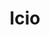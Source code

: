 ---
title: "lcio"
layout: cache
categories: [package, develop]
meta: {"compilers": ["gcc@=11.4.0"], "num_specs": 14, "num_specs_by_stack": {"hep": 14, "root": 14}, "oss": ["ubuntu22.04"], "platforms": ["linux"], "stacks": ["hep", "root"], "targets": ["x86_64_v3"], "versions": ["2.22.4", "2.22.5"]}
spec_details: [{"compiler": "gcc@=11.4.0", "hash": "2aqvwfhqcsgc7hl75k74wm5xjenbrdfn", "os": "ubuntu22.04", "platform": "linux", "size": "-", "stacks": ["hep", "root"], "tarball": "https://binaries.spack.io/develop/build_cache/linux-ubuntu22.04-x86_64_v3/gcc-11.4.0/lcio-2.22.5/linux-ubuntu22.04-x86_64_v3-gcc-11.4.0-lcio-2.22.5-2aqvwfhqcsgc7hl75k74wm5xjenbrdfn.spack", "target": "x86_64_v3", "variants": ["build_system=cmake", "build_type=Release", "cxxstd=20", "~examples", "generator=make", "~ipo", "~jar", "+rootdict"], "versions": ["2.22.5"]}, {"compiler": "gcc@=11.4.0", "hash": "6h23hxjx6bployz5raysgorpcdokvrwf", "os": "ubuntu22.04", "platform": "linux", "size": "-", "stacks": ["hep", "root"], "tarball": "https://binaries.spack.io/develop/build_cache/linux-ubuntu22.04-x86_64_v3/gcc-11.4.0/lcio-2.22.4/linux-ubuntu22.04-x86_64_v3-gcc-11.4.0-lcio-2.22.4-6h23hxjx6bployz5raysgorpcdokvrwf.spack", "target": "x86_64_v3", "variants": ["build_system=cmake", "build_type=Release", "cxxstd=20", "~examples", "generator=make", "~ipo", "~jar", "+rootdict"], "versions": ["2.22.4"]}, {"compiler": "gcc@=11.4.0", "hash": "cm67em3c5oeore5l3aqkqgmryobe2hhk", "os": "ubuntu22.04", "platform": "linux", "size": "-", "stacks": ["hep", "root"], "tarball": "https://binaries.spack.io/develop/build_cache/linux-ubuntu22.04-x86_64_v3/gcc-11.4.0/lcio-2.22.4/linux-ubuntu22.04-x86_64_v3-gcc-11.4.0-lcio-2.22.4-cm67em3c5oeore5l3aqkqgmryobe2hhk.spack", "target": "x86_64_v3", "variants": ["build_system=cmake", "build_type=Release", "cxxstd=20", "~examples", "generator=make", "~ipo", "~jar", "+rootdict"], "versions": ["2.22.4"]}, {"compiler": "gcc@=11.4.0", "hash": "e2yyuegqldlknkbmnjbcqi7kf4dduhek", "os": "ubuntu22.04", "platform": "linux", "size": "-", "stacks": ["hep", "root"], "tarball": "https://binaries.spack.io/develop/build_cache/linux-ubuntu22.04-x86_64_v3/gcc-11.4.0/lcio-2.22.4/linux-ubuntu22.04-x86_64_v3-gcc-11.4.0-lcio-2.22.4-e2yyuegqldlknkbmnjbcqi7kf4dduhek.spack", "target": "x86_64_v3", "variants": ["build_system=cmake", "build_type=Release", "cxxstd=20", "~examples", "generator=make", "~ipo", "~jar", "+rootdict"], "versions": ["2.22.4"]}, {"compiler": "gcc@=11.4.0", "hash": "elzah72ttsbcajkp5zukmserrg763ced", "os": "ubuntu22.04", "platform": "linux", "size": "-", "stacks": ["hep", "root"], "tarball": "https://binaries.spack.io/develop/build_cache/linux-ubuntu22.04-x86_64_v3/gcc-11.4.0/lcio-2.22.5/linux-ubuntu22.04-x86_64_v3-gcc-11.4.0-lcio-2.22.5-elzah72ttsbcajkp5zukmserrg763ced.spack", "target": "x86_64_v3", "variants": ["build_system=cmake", "build_type=Release", "cxxstd=20", "~examples", "generator=make", "~ipo", "~jar", "+rootdict"], "versions": ["2.22.5"]}, {"compiler": "gcc@=11.4.0", "hash": "ew6ry5ohzrdhpchozq6fy6gcagapajn5", "os": "ubuntu22.04", "platform": "linux", "size": "-", "stacks": ["hep", "root"], "tarball": "https://binaries.spack.io/develop/build_cache/linux-ubuntu22.04-x86_64_v3/gcc-11.4.0/lcio-2.22.5/linux-ubuntu22.04-x86_64_v3-gcc-11.4.0-lcio-2.22.5-ew6ry5ohzrdhpchozq6fy6gcagapajn5.spack", "target": "x86_64_v3", "variants": ["build_system=cmake", "build_type=Release", "cxxstd=20", "~examples", "generator=make", "~ipo", "~jar", "+rootdict"], "versions": ["2.22.5"]}, {"compiler": "gcc@=11.4.0", "hash": "ioynbxop2rxjefde4dciea3f2ykrtj2f", "os": "ubuntu22.04", "platform": "linux", "size": "-", "stacks": ["hep", "root"], "tarball": "https://binaries.spack.io/develop/build_cache/linux-ubuntu22.04-x86_64_v3/gcc-11.4.0/lcio-2.22.5/linux-ubuntu22.04-x86_64_v3-gcc-11.4.0-lcio-2.22.5-ioynbxop2rxjefde4dciea3f2ykrtj2f.spack", "target": "x86_64_v3", "variants": ["build_system=cmake", "build_type=Release", "cxxstd=20", "~examples", "generator=make", "~ipo", "~jar", "+rootdict"], "versions": ["2.22.5"]}, {"compiler": "gcc@=11.4.0", "hash": "lkb2mfhyfqtm7rh46uqrbeuqaag45dyz", "os": "ubuntu22.04", "platform": "linux", "size": "-", "stacks": ["hep", "root"], "tarball": "https://binaries.spack.io/develop/build_cache/linux-ubuntu22.04-x86_64_v3/gcc-11.4.0/lcio-2.22.5/linux-ubuntu22.04-x86_64_v3-gcc-11.4.0-lcio-2.22.5-lkb2mfhyfqtm7rh46uqrbeuqaag45dyz.spack", "target": "x86_64_v3", "variants": ["build_system=cmake", "build_type=Release", "cxxstd=20", "~examples", "generator=make", "~ipo", "~jar", "+rootdict"], "versions": ["2.22.5"]}, {"compiler": "gcc@=11.4.0", "hash": "mqfraqgax4wfuub7p3ngzigwtpoy6btt", "os": "ubuntu22.04", "platform": "linux", "size": "-", "stacks": ["hep", "root"], "tarball": "https://binaries.spack.io/develop/build_cache/linux-ubuntu22.04-x86_64_v3/gcc-11.4.0/lcio-2.22.5/linux-ubuntu22.04-x86_64_v3-gcc-11.4.0-lcio-2.22.5-mqfraqgax4wfuub7p3ngzigwtpoy6btt.spack", "target": "x86_64_v3", "variants": ["build_system=cmake", "build_type=Release", "cxxstd=20", "~examples", "generator=make", "~ipo", "~jar", "+rootdict"], "versions": ["2.22.5"]}, {"compiler": "gcc@=11.4.0", "hash": "mz26xs4wxtpdjda6s7q6q7peya5lrzc5", "os": "ubuntu22.04", "platform": "linux", "size": "-", "stacks": ["hep", "root"], "tarball": "https://binaries.spack.io/develop/build_cache/linux-ubuntu22.04-x86_64_v3/gcc-11.4.0/lcio-2.22.5/linux-ubuntu22.04-x86_64_v3-gcc-11.4.0-lcio-2.22.5-mz26xs4wxtpdjda6s7q6q7peya5lrzc5.spack", "target": "x86_64_v3", "variants": ["build_system=cmake", "build_type=Release", "cxxstd=20", "~examples", "generator=make", "~ipo", "~jar", "+rootdict"], "versions": ["2.22.5"]}, {"compiler": "gcc@=11.4.0", "hash": "p7l5kx4xelmshg73xuqmi7wrq7ed6ri2", "os": "ubuntu22.04", "platform": "linux", "size": "-", "stacks": ["hep", "root"], "tarball": "https://binaries.spack.io/develop/build_cache/linux-ubuntu22.04-x86_64_v3/gcc-11.4.0/lcio-2.22.5/linux-ubuntu22.04-x86_64_v3-gcc-11.4.0-lcio-2.22.5-p7l5kx4xelmshg73xuqmi7wrq7ed6ri2.spack", "target": "x86_64_v3", "variants": ["build_system=cmake", "build_type=Release", "cxxstd=20", "~examples", "generator=make", "~ipo", "~jar", "+rootdict"], "versions": ["2.22.5"]}, {"compiler": "gcc@=11.4.0", "hash": "utvavbhgfmaqajucr6qcmsdui6birnrc", "os": "ubuntu22.04", "platform": "linux", "size": "-", "stacks": ["hep", "root"], "tarball": "https://binaries.spack.io/develop/build_cache/linux-ubuntu22.04-x86_64_v3/gcc-11.4.0/lcio-2.22.5/linux-ubuntu22.04-x86_64_v3-gcc-11.4.0-lcio-2.22.5-utvavbhgfmaqajucr6qcmsdui6birnrc.spack", "target": "x86_64_v3", "variants": ["build_system=cmake", "build_type=Release", "cxxstd=20", "~examples", "generator=make", "~ipo", "~jar", "+rootdict"], "versions": ["2.22.5"]}, {"compiler": "gcc@=11.4.0", "hash": "vyob6atnzuhy5eflljb4gwewcbmgwao6", "os": "ubuntu22.04", "platform": "linux", "size": "-", "stacks": ["hep", "root"], "tarball": "https://binaries.spack.io/develop/build_cache/linux-ubuntu22.04-x86_64_v3/gcc-11.4.0/lcio-2.22.5/linux-ubuntu22.04-x86_64_v3-gcc-11.4.0-lcio-2.22.5-vyob6atnzuhy5eflljb4gwewcbmgwao6.spack", "target": "x86_64_v3", "variants": ["build_system=cmake", "build_type=Release", "cxxstd=20", "~examples", "generator=make", "~ipo", "~jar", "+rootdict"], "versions": ["2.22.5"]}, {"compiler": "gcc@=11.4.0", "hash": "weyez6sb4yisnjbcffmxakdquuuz3qra", "os": "ubuntu22.04", "platform": "linux", "size": "-", "stacks": ["hep", "root"], "tarball": "https://binaries.spack.io/develop/build_cache/linux-ubuntu22.04-x86_64_v3/gcc-11.4.0/lcio-2.22.4/linux-ubuntu22.04-x86_64_v3-gcc-11.4.0-lcio-2.22.4-weyez6sb4yisnjbcffmxakdquuuz3qra.spack", "target": "x86_64_v3", "variants": ["build_system=cmake", "build_type=Release", "cxxstd=20", "~examples", "generator=make", "~ipo", "~jar", "+rootdict"], "versions": ["2.22.4"]}]
---